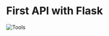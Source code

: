 # First API with Flask

![Tools](https://go-skill-icons.vercel.app/api/icons?i=python,flask,insomnia)
